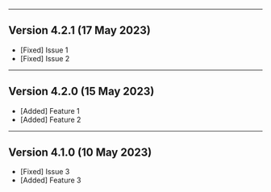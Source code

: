 
---

## Version 4.2.1 (17 May 2023)
- [Fixed] Issue 1
- [Fixed] Issue 2

---

## Version 4.2.0 (15 May 2023)
- [Added] Feature 1
- [Added] Feature 2

---

## Version 4.1.0 (10 May 2023)
- [Fixed] Issue 3
- [Added] Feature 3
